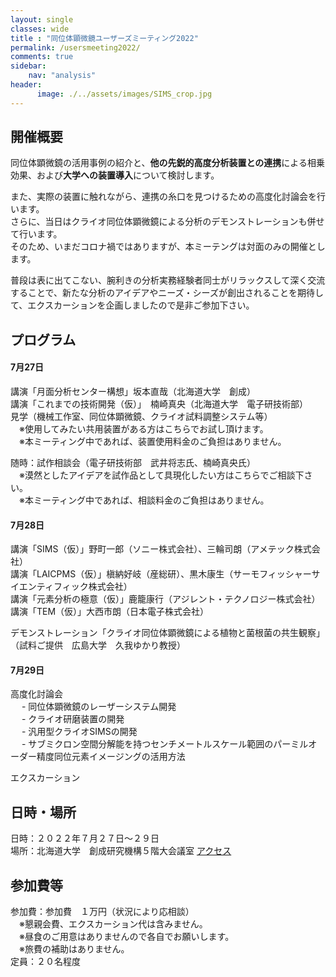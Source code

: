 ```yaml
---
layout: single
classes: wide
title : "同位体顕微鏡ユーザーズミーティング2022"
permalink: /usersmeeting2022/
comments: true
sidebar: 
    nav: "analysis"
header:
      image: ./../assets/images/SIMS_crop.jpg
---
```

## 開催概要 
同位体顕微鏡の活用事例の紹介と、**他の先鋭的高度分析装置との連携**による相乗効果、および**大学への装置導入**について検討します。    

また、実際の装置に触れながら、連携の糸口を見つけるための高度化討論会を行います。    
さらに、当日はクライオ同位体顕微鏡による分析のデモンストレーションも併せて行います。    
そのため、いまだコロナ禍ではありますが、本ミーテングは対面のみの開催とします。    

普段は表に出てこない、腕利きの分析実務経験者同士がリラックスして深く交流することで、新たな分析のアイデアやニーズ・シーズが創出されることを期待して、エクスカーションを企画しましたので是非ご参加下さい。    


## プログラム  
#### 7月27日    
講演「月面分析センター構想」坂本直哉（北海道大学　創成）    
講演「これまでの技術開発（仮）」　楠崎真央（北海道大学　電子研技術部）    
見学（機械工作室、同位体顕微鏡、クライオ試料調整システム等）    
　※使用してみたい共用装置がある方はこちらでお試し頂けます。    
　※本ミーティング中であれば、装置使用料金のご負担はありません。    


随時：試作相談会（電子研技術部　武井将志氏、楠崎真央氏）    
　※漠然としたアイデアを試作品として具現化したい方はこちらでご相談下さい。    
　※本ミーティング中であれば、相談料金のご負担はありません。    


#### 7月28日    
講演「SIMS（仮）」野町一郎（ソニー株式会社）、三輪司朗（アメテック株式会社）    
講演「LAICPMS（仮）」槇納好岐（産総研）、黒木康生（サーモフィッシャーサイエンティフィック株式会社）    
講演「元素分析の極意（仮）」鹿籠康行（アジレント・テクノロジー株式会社）    
講演「TEM（仮）」大西市朗（日本電子株式会社）    


デモンストレーション「クライオ同位体顕微鏡による植物と菌根菌の共生観察」    
（試料ご提供　広島大学　久我ゆかり教授）    

#### 7月29日    
高度化討論会    
　    - 同位体顕微鏡のレーザーシステム開発    
　    - クライオ研磨装置の開発    
　    - 汎用型クライオSIMSの開発    
　    - サブミクロン空間分解能を持つセンチメートルスケール範囲のパーミルオーダー精度同位元素イメージングの活用方法    
    
エクスカーション    

## 日時・場所  
日時：２０２２年７月２７日～２９日  
場所：北海道大学　創成研究機構５階大会議室  [アクセス](https://www.cris.hokudai.ac.jp/contact-us)   


## 参加費等
参加費：参加費　１万円（状況により応相談）   
　※懇親会費、エクスカーション代は含みません。   
　※昼食のご用意はありませんので各自でお願いします。   
　※旅費の補助はありません。   
定員：２０名程度    
